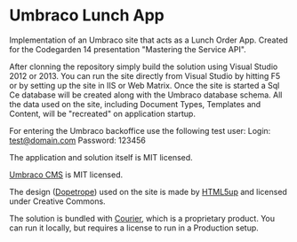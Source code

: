 Umbraco Lunch App
=================

Implementation of an Umbraco site that acts as a Lunch Order App. Created for the Codegarden 14 presentation "Mastering the Service API".

After clonning the repository simply build the solution using Visual Studio 2012 or 2013. You can run the site directly from Visual Studio by hitting F5 or by setting up the site in IIS or Web Matrix. Once the site is started a Sql Ce database will be created along with the Umbraco database schema. All the data used on the site, including Document Types, Templates and Content, will be "recreated" on application startup.

For entering the Umbraco backoffice use the following test user: 
Login: test@domain.com 
Password: 123456 


The application and solution itself is MIT licensed.

[Umbraco CMS](http://umbraco.com/) is MIT licensed.

The design ([Dopetrope](http://html5up.net/dopetrope)) used on the site is made by [HTML5up](http://html5up.net/) and licensed under Creative Commons.

The solution is bundled with [Courier](http://umbraco.com/products/more-add-ons/courier-2.aspx), which is a proprietary product. You can run it locally, but requires a license to run in a Production setup.
